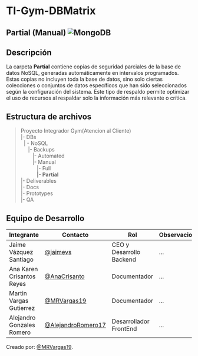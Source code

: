 # TI-Gym-DBMatrix 
##  Partial (Manual) ![MongoDB](https://img.shields.io/badge/MongoDB-%234ea94b.svg?style=for-the-badge&logo=mongodb&logoColor=white)
##  Descripción  
La carpeta **Partial** contiene copias de seguridad parciales de la base de datos NoSQL, generadas automáticamente en intervalos programados. Estas copias no incluyen toda la base de datos, sino solo ciertas colecciones o conjuntos de datos específicos que han sido seleccionados según la configuración del sistema. Este tipo de respaldo permite optimizar el uso de recursos al respaldar solo la información más relevante o crítica.

## Estructura de archivos 
>Proyecto Integrador Gym(Atencion al Cliente)<br>
>|- DBs<br>
>&nbsp;&nbsp;| - NoSQL<br>
>&nbsp;&nbsp; &nbsp;&nbsp;|- Backups<br>
>&nbsp;&nbsp; &nbsp;&nbsp; &nbsp;&nbsp;|- Automated<br>
>&nbsp;&nbsp; &nbsp;&nbsp; &nbsp;&nbsp;|- Manual<br>
>&nbsp;&nbsp; &nbsp;&nbsp; &nbsp;&nbsp; &nbsp;&nbsp;|- Full<br>
>&nbsp;&nbsp; &nbsp;&nbsp; &nbsp;&nbsp; &nbsp;&nbsp;**|- Partial**<br>
>|- Deliverables<br>
>|- Docs<br>
>|- Prototypes<br>
>|- QA<br>
##  Equipo de Desarrollo
|Integrante|Contacto|Rol|Observaciones|
|----------|--------|---|-------------|
|Jaime Vázquez Santiago|[@jaimevs](https://github.com/jaimevs)|CEO y Desarrollo Backend|...|
|Ana Karen Crisantos Reyes|[@AnaCrisanto](https://github.com/AnaCrisanto)|Documentador|...|
|Martin Vargas Gutierrez|[@MRVargas19](https://github.com/MRVargas19)|Documentador|...|
|Alejandro Gonzales Romero|[@AlejandroRomero17](https://github.com/AlejandroRomero17)|Desarrollador FrontEnd|...|

Creado por: [@MRVargas19](https://github.com/MRVargas19).